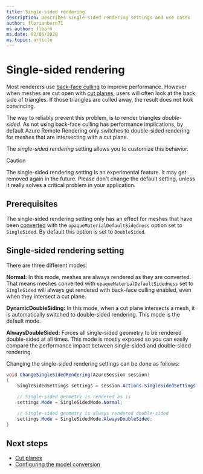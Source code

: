 ```yaml
---
title: Single-sided rendering
description: Describes single-sided rendering settings and use cases
author: florianborn71
ms.author: flborn
ms.date: 02/06/2020
ms.topic: article
---
```


# Single-sided rendering

Most renderers use [back-face culling](https://en.wikipedia.org/wiki/Back-face_culling) to improve performance. However when meshes are cut open with [cut planes](cut-planes.md), users will often look at the back side of triangles. If those triangles are culled away, the result does not look convincing.

The way to reliably prevent this problem, is to render triangles *double-sided*. As not using back-face culling has performance implications, by default Azure Remote Rendering only switches to double-sided rendering for meshes that are intersecting with a cut plane.

The *single-sided rendering* setting allows you to customize this behavior.

> [!CAUTION]
> The single-sided rendering setting is an experimental feature. It may get removed again in the future. Please don't change the default setting, unless it really solves a critical problem in your application.

## Prerequisites

The single-sided rendering setting only has an effect for meshes that have been [converted](../../how-tos/conversion/configure-model-conversion.md) with the `opaqueMaterialDefaultSidedness` option set to `SingleSided`. By default this option is set to `DoubleSided`.

## Single-sided rendering setting

There are three different modes:

**Normal:** In this mode, meshes are always rendered as they are converted. That means meshes converted with `opaqueMaterialDefaultSidedness` set to `SingleSided` will always get rendered with back-face culling enabled, even when they intersect a cut plane.

**DynamicDoubleSiding:** In this mode, when a cut plane intersects a mesh, it is automatically switched to double-sided rendering. This mode is the default mode.

**AlwaysDoubleSided:** Forces all single-sided geometry to be rendered double-sided at all times. This mode is mostly exposed so you can easily compare the performance impact between single-sided and double-sided rendering.

Changing the single-sided rendering settings can be done as follows:

``` cs
void ChangeSingleSidedRendering(AzureSession session)
{
    SingleSidedSettings settings = session.Actions.SingleSidedSettings;

    // Single-sided geometry is rendered as is
    settings.Mode = SingleSidedMode.Normal;

    // Single-sided geometry is always rendered double-sided
    settings.Mode = SingleSidedMode.AlwaysDoubleSided;
}
```

## Next steps

* [Cut planes](cut-planes.md)
* [Configuring the model conversion](../../how-tos/conversion/configure-model-conversion.md)
